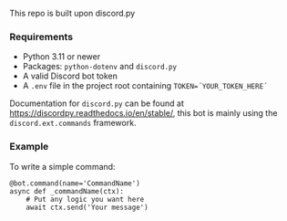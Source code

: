 This repo is built upon discord.py

### Requirements

* Python 3.11 or newer
* Packages: `python-dotenv` and `discord.py`
* A valid Discord bot token
* A `.env` file in the project root containing `TOKEN=´YOUR_TOKEN_HERE´`

Documentation for `discord.py` can be found at https://discordpy.readthedocs.io/en/stable/, this bot is mainly using the `discord.ext.commands` framework.

### Example 

To write a simple command:

```
@bot.command(name='CommandName')
async def _commandName(ctx):
    # Put any logic you want here
    await ctx.send('Your message')
```
